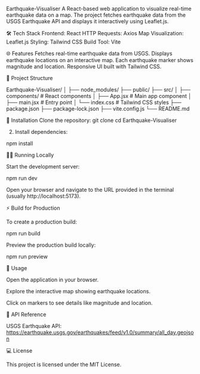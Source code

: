 Earthquake-Visualiser
A React-based web application to visualize real-time earthquake data on a map. The project fetches earthquake data from the USGS Earthquake API and displays it interactively using Leaflet.js.

🛠 Tech Stack
Frontend: React
HTTP Requests: Axios
Map Visualization: Leaflet.js
Styling: Tailwind CSS
Build Tool: Vite

🌐 Features
Fetches real-time earthquake data from USGS.
Displays earthquake locations on an interactive map.
Each earthquake marker shows magnitude and location.
Responsive UI built with Tailwind CSS.

📁 Project Structure

Earthquake-Visualiser/
│
├── node_modules/
├── public/
├── src/
│ ├── components/ # React components
│ ├── App.jsx # Main app component
│ ├── main.jsx # Entry point
│ └── index.css # Tailwind CSS styles
├── package.json
├── package-lock.json
├── vite.config.js
└── README.md

🚀 Installation
Clone the repository:
git clone <your-repo-url>
cd Earthquake-Visualiser

2. Install dependencies:

npm install

🏃‍♂️ Running Locally

Start the development server:

npm run dev


Open your browser and navigate to the URL provided in the terminal (usually http://localhost:5173).

⚡ Build for Production

To create a production build:

npm run build


Preview the production build locally:

npm run preview

📌 Usage

Open the application in your browser.

Explore the interactive map showing earthquake locations.

Click on markers to see details like magnitude and location.

📜 API Reference

USGS Earthquake API:
https://earthquake.usgs.gov/earthquakes/feed/v1.0/summary/all_day.geojson

💻 License

This project is licensed under the MIT License.
